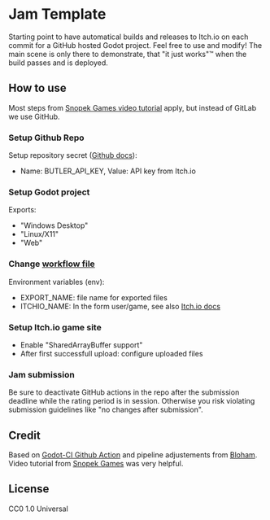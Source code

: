 # Jam Template
Starting point to have automatical builds and releases to Itch.io on each commit for a GitHub hosted Godot project. 
Feel free to use and modify!
The main scene is only there to demonstrate, that "it just works"™️ when the build passes and is deployed.

## How to use
Most steps from [Snopek Games video tutorial](https://www.youtube.com/watch?v=4oUs4IV_Mj4&list=PLCBLMvLIundAOAiCvluBNuEA0-ea7_EDp&index=1) apply, but instead of GitLab we use GitHub.

### Setup Github Repo
Setup repository secret ([Github docs](https://docs.github.com/en/actions/security-guides/using-secrets-in-github-actions#creating-secrets-for-a-repository)):
- Name: BUTLER_API_KEY, Value: API key from Itch.io 

### Setup Godot project
Exports:
- "Windows Desktop"
- "Linux/X11"
- "Web"

### Change [workflow file](.github/workflows/godot-ci.yml)
Environment variables (env):
- EXPORT_NAME: file name for exported files
- ITCHIO_NAME: In the form user/game, see also [Itch.io docs](https://itch.io/docs/butler/pushing.html)

### Setup Itch.io game site
- Enable "SharedArrayBuffer support"
-  After first successfull upload: configure uploaded files

### Jam submission
Be sure to deactivate GitHub actions in the repo after the submission deadline while the rating period is in session.
Otherwise you risk violating submission guidelines like "no changes after submission".


## Credit
Based on [Godot-CI Github Action](https://github.com/abarichello/godot-ci) and pipeline adjustements from [Bloham](https://github.com/abarichello/godot-ci/issues/123). 
Video tutorial from [Snopek Games](https://www.youtube.com/watch?v=4oUs4IV_Mj4&list=PLCBLMvLIundAOAiCvluBNuEA0-ea7_EDp&index=1) was very helpful.

## License
CC0 1.0 Universal
